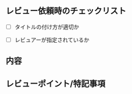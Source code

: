 ## レビュー依頼時のチェックリスト
- [ ] タイトルの付け方が適切か
- [ ] レビュアーが指定されているか


## 内容

<!--
対応した内容の概要を記載してください。
-->

## レビューポイント/特記事項

<!--
レビュアーがスムーズにレビューできるように、レビューポイントなどレビュアーに伝えたいことがあれば記載してください。
-->
